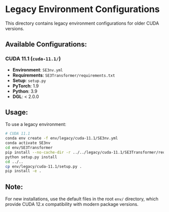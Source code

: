 # Legacy Environment Configurations

This directory contains legacy environment configurations for older CUDA versions.

## Available Configurations:

### CUDA 11.1 (`cuda-11.1/`)
- **Environment**: `SE3nv.yml` 
- **Requirements**: `SE3Transformer/requirements.txt`
- **Setup**: `setup.py`
- **PyTorch**: 1.9
- **Python**: 3.9
- **DGL**: < 2.0.0

## Usage:

To use a legacy environment:

```bash
# CUDA 11.1
conda env create -f env/legacy/cuda-11.1/SE3nv.yml
conda activate SE3nv
cd env/SE3Transformer
pip install --no-cache-dir -r ../../legacy/cuda-11.1/SE3Transformer/requirements.txt
python setup.py install
cd ../..
cp env/legacy/cuda-11.1/setup.py .
pip install -e .
```

## Note:

For new installations, use the default files in the root `env/` directory, which provide CUDA 12.x compatibility with modern package versions.